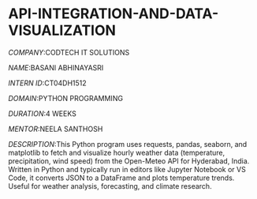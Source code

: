 # API-INTEGRATION-AND-DATA-VISUALIZATION

*COMPANY*:CODTECH IT SOLUTIONS

*NAME*:BASANI ABHINAYASRI

*INTERN ID*:CT04DH1512

*DOMAIN*:PYTHON PROGRAMMING

*DURATION*:4 WEEKS

*MENTOR*:NEELA SANTHOSH

*DESCRIPTION*:This Python program uses requests, pandas, seaborn, and matplotlib to fetch and visualize hourly weather data (temperature, precipitation, wind speed) from the Open-Meteo API for Hyderabad, India. Written in Python and typically run in editors like Jupyter Notebook or VS Code, it converts JSON to a DataFrame and plots temperature trends. Useful for weather analysis, forecasting, and climate research.

